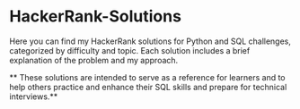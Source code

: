 # HackerRank-Solutions
Here you can find my HackerRank solutions for Python and SQL challenges, categorized by difficulty and topic. Each solution includes a brief explanation of the problem and my approach. 

** These solutions are intended to serve as a reference for learners and to help others practice and enhance their SQL skills and prepare for technical interviews.**


